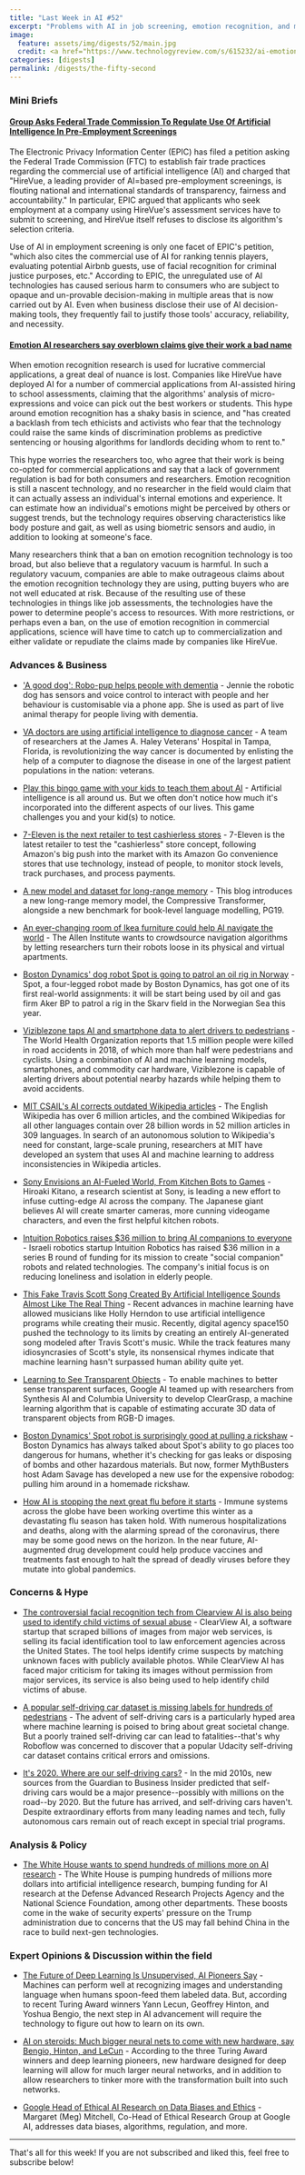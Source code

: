 ```yaml
---
title: "Last Week in AI #52"
excerpt: "Problems with AI in job screening, emotion recognition, and more!"
image:
  feature: assets/img/digests/52/main.jpg
  credit: <a href="https://www.technologyreview.com/s/615232/ai-emotion-recognition-affective-computing-hirevue-regulation-ethics/"> Angela Chen and Karen Hao / Technology Review
categories: [digests]
permalink: /digests/the-fifty-second
---
```


### Mini Briefs

#### [Group Asks Federal Trade Commission To Regulate Use Of Artificial Intelligence In Pre-Employment Screenings](https://www.forbes.com/sites/patriciagbarnes/2020/02/03/group-asks-federal-trade-commission-to-regulate-use-of-artificial-intelligence-in-pre-employment-screenings/)

The Electronic Privacy Information Center (EPIC) has filed a petition asking the Federal Trade Commission (FTC) to establish fair trade practices regarding the commercial use of artificial intelligence (AI) and charged that "HireVue, a leading provider of AI=based pre-employment screenings, is flouting national and international standards of transparency, fairness and accountability." In particular, EPIC argued that applicants who seek employment at a company using HireVue's assessment services have to submit to screening, and HireVue itself refuses to disclose its algorithm's selection criteria.

Use of AI in employment screening is only one facet of EPIC's petition, "which also cites the commercial use of AI for ranking tennis players, evaluating potential Airbnb guests, use of facial recognition for criminal justice purposes, etc." According to EPIC, the unregulated use of AI technologies has caused serious harm to consumers who are subject to opaque and un-provable decision-making in multiple areas that is now carried out by AI. Even when business disclose their use of AI decision-making tools, they frequently fail to justify those tools' accuracy, reliability, and necessity.

#### [Emotion AI researchers say overblown claims give their work a bad name](https://www.technologyreview.com/s/615232/ai-emotion-recognition-affective-computing-hirevue-regulation-ethics/)

When emotion recognition research is used for lucrative commercial applications, a great deal of nuance is lost. Companies like HireVue have deployed AI for a number of commercial applications from AI-assisted hiring to school assessments, claiming that the algorithms' analysis of micro-expressions and voice can pick out the best workers or students. This hype around emotion recognition has a shaky basis in science, and "has created a backlash from tech ethicists and activists who fear that the technology could raise the same kinds of discrimination problems as predictive sentencing or housing algorithms for landlords deciding whom to rent to."

This hype worries the researchers too, who agree that their work is being co-opted for commercial applications and say that a lack of government regulation is bad for both consumers and researchers. Emotion recognition is still a nascent technology, and no researcher in the field would claim that it can actually assess an individual's internal emotions and experience. It can estimate how an individual's emotions might be perceived by others or suggest trends, but the technology requires observing characteristics like body posture and gait, as well as using biometric sensors and audio, in addition to looking at someone's face.

Many researchers think that a ban on emotion recognition technology is too broad, but also believe that a regulatory vacuum is harmful. In such a regulatory vacuum, companies are able to make outrageous claims about the emotion recognition technology they are using, putting buyers who are not well educated at risk. Because of the resulting use of these technologies in things like job assessments, the technologies have the power to determine people's access to resources. With more restrictions, or perhaps even a ban, on the use of emotion recognition in commercial applications, science will have time to catch up to commercialization and either validate or repudiate the claims made by companies like HireVue.

### Advances & Business

* ['A good dog': Robo-pup helps people with dementia](https://www.bbc.com/news/av/technology-51400415/you-re-a-good-dog-robo-pup-helps-people-with-dementia) - Jennie the robotic dog has sensors and voice control to interact with people and her behaviour is customisable via a phone app. She is used as part of live animal therapy for people living with dementia.

* [VA doctors are using artificial intelligence to diagnose cancer](https://www.militarytimes.com/off-duty/military-culture/2020/02/09/va-doctors-are-using-artificial-intelligence-to-diagnose-cancer/) - A team of researchers at the James A. Haley Veterans' Hospital in Tampa, Florida, is revolutionizing the way cancer is documented by enlisting the help of a computer to diagnose the disease in one of the largest patient populations in the nation: veterans.

* [Play this bingo game with your kids to teach them about AI](https://www.technologyreview.com/s/614938/ai-mit-bingo-game-to-teach-about-kids-ai/) - Artificial intelligence is all around us. But we often don't notice how much it's incorporated into the different aspects of our lives. This game challenges you and your kid(s) to notice.

* [7-Eleven is the next retailer to test cashierless stores](https://techcrunch.com/2020/02/06/7-eleven-is-the-next-retailer-to-test-cashierless-stores/) - 7-Eleven is the latest retailer to test the "cashierless" store concept, following Amazon's big push into the market with its Amazon Go convenience stores that use technology, instead of people, to monitor stock levels, track purchases, and process payments.

* [A new model and dataset for long-range memory](https://deepmind.com/blog/article/A_new_model_and_dataset_for_long-range_memory) - This blog introduces a new long-range memory model, the Compressive Transformer, alongside a new benchmark for book-level language modelling, PG19.

* [An ever-changing room of Ikea furniture could help AI navigate the world](https://www.technologyreview.com/s/615186/ai-ai2-robots-navigate-world-train-algorithms-challenge/) - The Allen Institute wants to crowdsource navigation algorithms by letting researchers turn their robots loose in its physical and virtual apartments.

* [Boston Dynamics' dog robot Spot is going to patrol an oil rig in Norway](https://www.technologyreview.com/f/615194/boston-dynamics-spot-dog-robot-is-going-to-patrol-an-oil-rig-in-norway/) - Spot, a four-legged robot made by Boston Dynamics, has got one of its first real-world assignments: it will be start being used by oil and gas firm Aker BP to patrol a rig in the Skarv field in the Norwegian Sea this year.

* [Viziblezone taps AI and smartphone data to alert drivers to pedestrians](https://venturebeat.com/2020/02/13/viziblezone-taps-ai-and-smartphone-data-to-alert-drivers-of-pedestrians/) - The World Health Organization reports that 1.5 million people were killed in road accidents in 2018, of which more than half were pedestrians and cyclists. Using a combination of AI and machine learning models, smartphones, and commodity car hardware, Viziblezone is capable of alerting drivers about potential nearby hazards while helping them to avoid accidents.

* [MIT CSAIL's AI corrects outdated Wikipedia articles](https://venturebeat.com/2020/02/13/mit-wikipedia-wikipedia-ai-fake-news/) - The English Wikipedia has over 6 million articles, and the combined Wikipedias for all other languages contain over 28 billion words in 52 million articles in 309 languages. In search of an autonomous solution to Wikipedia's need for constant, large-scale pruning, researchers at MIT have developed an system that uses AI and machine learning to address inconsistencies in Wikipedia articles.

* [Sony Envisions an AI-Fueled World, From Kitchen Bots to Games](https://www.wired.com/story/sony-envisions-ai-fueled-world-kitchen-bots-games/) - Hiroaki Kitano, a research scientist at Sony, is leading a new effort to infuse cutting-edge AI across the company. The Japanese giant believes AI will create smarter cameras, more cunning videogame characters, and even the first helpful kitchen robots.

* [Intuition Robotics raises $36 million to bring AI companions to everyone](https://venturebeat.com/2020/02/13/intuition-robotics-raises-36-million-to-bring-ai-companions-to-everyone/) - Israeli robotics startup Intuition Robotics has raised $36 million in a series B round of funding for its mission to create "social companion" robots and related technologies. The company's initial focus is on reducing loneliness and isolation in elderly people.

* [This Fake Travis Scott Song Created By Artificial Intelligence Sounds Almost Like The Real Thing](https://genius.com/a/this-fake-travis-scott-song-created-by-artificial-intelligence-sounds-almost-like-the-real-thing) - Recent advances in machine learning have allowed musicians like Holly Herndon to use artificial intelligence programs while creating their music. Recently, digital agency space150 pushed the technology to its limits by creating an entirely AI-generated song modeled after Travis Scott's music. While the track features many idiosyncrasies of Scott's style, its nonsensical rhymes indicate that machine learning hasn't surpassed human ability quite yet.

* [Learning to See Transparent Objects](https://ai.googleblog.com/2020/02/learning-to-see-transparent-objects.html) - To enable machines to better sense transparent surfaces, Google AI teamed up with researchers from Synthesis AI and Columbia University to develop ClearGrasp, a machine learning algorithm that is capable of estimating accurate 3D data of transparent objects from RGB-D images.

* [Boston Dynamics' Spot robot is surprisingly good at pulling a rickshaw](https://www.theverge.com/2020/2/14/21137444/boston-dynamics-spot-robodot-robotic-dog-rickshaw-adam-savage-mythbusters-tested) - Boston Dynamics has always talked about Spot's ability to go places too dangerous for humans, whether it's checking for gas leaks or disposing of bombs and other hazardous materials. But now, former MythBusters host Adam Savage has developed a new use for the expensive robodog: pulling him around in a homemade rickshaw.

* [How AI is stopping the next great flu before it starts](https://www.engadget.com/2020/02/14/how-ai-is-helping-halt-the-flu-of-the-future/) - Immune systems across the globe have been working overtime this winter as a devastating flu season has taken hold. With numerous hospitalizations and deaths, along with the alarming spread of the coronavirus, there may be some good news on the horizon. In the near future, AI-augmented drug development could help produce vaccines and treatments fast enough to halt the spread of deadly viruses before they mutate into global pandemics.

### Concerns & Hype

* [The controversial facial recognition tech from Clearview AI is also being used to identify child victims of sexual abuse](https://www.businessinsider.com/facial-recognition-search-clearview-ai-child-abuse-id-2020-2) - ClearView AI, a software startup that scraped billions of images from major web services, is selling its facial identification tool to law enforcement agencies across the United States. The tool helps identify crime suspects by matching unknown faces with publicly available photos. While ClearView AI has faced major criticism for taking its images without permission from major services, its service is also being used to help identify child victims of abuse.

* [A popular self-driving car dataset is missing labels for hundreds of pedestrians](https://blog.roboflow.ai/self-driving-car-dataset-missing-pedestrians/) - The advent of self-driving cars is a particularly hyped area where machine learning is poised to bring about great societal change. But a poorly trained self-driving car can lead to fatalities--that's why Roboflow was concerned to discover that a popular Udacity self-driving car dataset contains critical errors and omissions.

* [It's 2020. Where are our self-driving cars?](https://www.vox.com/future-perfect/2020/2/14/21063487/self-driving-cars-autonomous-vehicles-waymo-cruise-uber) - In the mid 2010s, new sources from the Guardian to Business Insider predicted that self-driving cars would be a major presence--possibly with millions on the road--by 2020. But the future has arrived, and self-driving cars haven't. Despite extraordinary efforts from many leading names and tech, fully autonomous cars remain out of reach except in special trial programs.

### Analysis & Policy

* [The White House wants to spend hundreds of millions more on AI research](https://www.technologyreview.com/f/615174/the-white-house-will-spend-hundreds-of-millions-more-on-ai-research/) - The White House is pumping hundreds of millions more dollars into artificial intelligence research, bumping funding for AI research at the Defense Advanced Research Projects Agency and the National Science Foundation, among other departments. These boosts come in the wake of security experts' pressure on the Trump administration due to concerns that the US may fall behind China in the race to build next-gen technologies.

### Expert Opinions & Discussion within the field

* [The Future of Deep Learning Is Unsupervised, AI Pioneers Say](https://www.wsj.com/articles/the-future-of-deep-learning-is-unsupervised-ai-pioneers-say-11581330600) - Machines can perform well at recognizing images and understanding language when humans spoon-feed them labeled data. But, according to recent Turing Award winners Yann Lecun, Geoffrey Hinton, and Yoshua Bengio, the next step in AI advancement will require the technology to figure out how to learn on its own.

* [AI on steroids: Much bigger neural nets to come with new hardware, say Bengio, Hinton, and LeCun](https://www.zdnet.com/article/ai-on-steroids-much-bigger-neural-nets-to-come-with-new-hardware-say-bengio-hinton-lecun/) - According to the three Turing Award winners and deep learning pioneers, new hardware designed for deep learning will allow for much larger neural networks, and in addition to allow researchers to tinker more with the transformation built into such networks.

* [Google Head of Ethical AI Research on Data Biases and Ethics](https://youtu.be/mt0i7Tiju88) - Margaret (Meg) Mitchell, Co-Head of Ethical Research Group at Google AI, addresses data biases, algorithms, regulation, and more.


<hr>

That's all for this week! If you are not subscribed and liked this, feel free to subscribe below!
